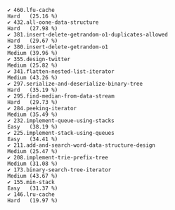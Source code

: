     ✔ 460.lfu-cache                                                    Hard   (25.16 %)
    ✔ 432.all-oone-data-structure                                      Hard   (27.98 %)
    ✔ 381.insert-delete-getrandom-o1-duplicates-allowed                Hard   (29.67 %)
    ✔ 380.insert-delete-getrandom-o1                                   Medium (39.96 %)
    ✔ 355.design-twitter                                               Medium (25.82 %)
    ✔ 341.flatten-nested-list-iterator                                 Medium (43.26 %)
    ✔ 297.serialize-and-deserialize-binary-tree                        Hard   (35.19 %)
    ✔ 295.find-median-from-data-stream                                 Hard   (29.73 %)
    ✔ 284.peeking-iterator                                             Medium (35.49 %)
    ✔ 232.implement-queue-using-stacks                                 Easy   (38.19 %)
    ✔ 225.implement-stack-using-queues                                 Easy   (34.41 %)
    ✔ 211.add-and-search-word-data-structure-design                    Medium (25.47 %)
    ✔ 208.implement-trie-prefix-tree                                   Medium (31.08 %)
    ✔ 173.binary-search-tree-iterator                                  Medium (43.67 %)
    ✔ 155.min-stack                                                    Easy   (31.37 %)
    ✔ 146.lru-cache                                                    Hard   (19.97 %)
